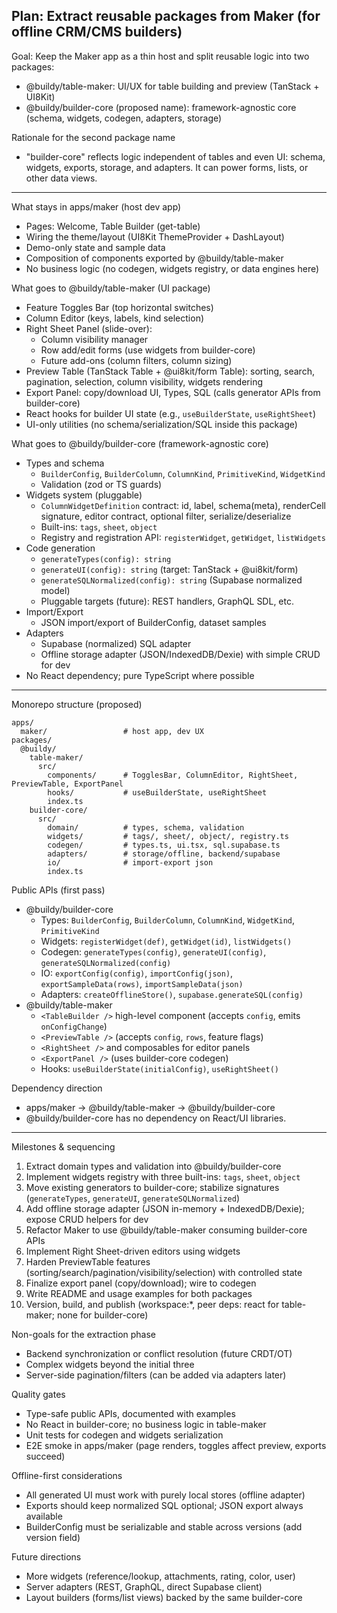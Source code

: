 ## Plan: Extract reusable packages from Maker (for offline CRM/CMS builders)

Goal: Keep the Maker app as a thin host and split reusable logic into two packages:
- @buildy/table-maker: UI/UX for table building and preview (TanStack + UI8Kit)
- @buildy/builder-core (proposed name): framework-agnostic core (schema, widgets, codegen, adapters, storage)

Rationale for the second package name
- "builder-core" reflects logic independent of tables and even UI: schema, widgets, exports, storage, and adapters. It can power forms, lists, or other data views.

---

What stays in apps/maker (host dev app)
- Pages: Welcome, Table Builder (get-table)
- Wiring the theme/layout (UI8Kit ThemeProvider + DashLayout)
- Demo-only state and sample data
- Composition of components exported by @buildy/table-maker
- No business logic (no codegen, widgets registry, or data engines here)

What goes to @buildy/table-maker (UI package)
- Feature Toggles Bar (top horizontal switches)
- Column Editor (keys, labels, kind selection)
- Right Sheet Panel (slide-over):
  - Column visibility manager
  - Row add/edit forms (use widgets from builder-core)
  - Future add-ons (column filters, column sizing)
- Preview Table (TanStack Table + @ui8kit/form Table): sorting, search, pagination, selection, column visibility, widgets rendering
- Export Panel: copy/download UI, Types, SQL (calls generator APIs from builder-core)
- React hooks for builder UI state (e.g., `useBuilderState`, `useRightSheet`)
- UI-only utilities (no schema/serialization/SQL inside this package)

What goes to @buildy/builder-core (framework-agnostic core)
- Types and schema
  - `BuilderConfig`, `BuilderColumn`, `ColumnKind`, `PrimitiveKind`, `WidgetKind`
  - Validation (zod or TS guards)
- Widgets system (pluggable)
  - `ColumnWidgetDefinition` contract: id, label, schema(meta), renderCell signature, editor contract, optional filter, serialize/deserialize
  - Built-ins: `tags`, `sheet`, `object`
  - Registry and registration API: `registerWidget`, `getWidget`, `listWidgets`
- Code generation
  - `generateTypes(config): string`
  - `generateUI(config): string` (target: TanStack + @ui8kit/form)
  - `generateSQLNormalized(config): string` (Supabase normalized model)
  - Pluggable targets (future): REST handlers, GraphQL SDL, etc.
- Import/Export
  - JSON import/export of BuilderConfig, dataset samples
- Adapters
  - Supabase (normalized) SQL adapter
  - Offline storage adapter (JSON/IndexedDB/Dexie) with simple CRUD for dev
- No React dependency; pure TypeScript where possible

---

Monorepo structure (proposed)

```
apps/
  maker/                 # host app, dev UX
packages/
  @buildy/
    table-maker/
      src/
        components/      # TogglesBar, ColumnEditor, RightSheet, PreviewTable, ExportPanel
        hooks/           # useBuilderState, useRightSheet
        index.ts
    builder-core/
      src/
        domain/          # types, schema, validation
        widgets/         # tags/, sheet/, object/, registry.ts
        codegen/         # types.ts, ui.tsx, sql.supabase.ts
        adapters/        # storage/offline, backend/supabase
        io/              # import-export json
        index.ts
```

Public APIs (first pass)
- @buildy/builder-core
  - Types: `BuilderConfig`, `BuilderColumn`, `ColumnKind`, `WidgetKind`, `PrimitiveKind`
  - Widgets: `registerWidget(def)`, `getWidget(id)`, `listWidgets()`
  - Codegen: `generateTypes(config)`, `generateUI(config)`, `generateSQLNormalized(config)`
  - IO: `exportConfig(config)`, `importConfig(json)`, `exportSampleData(rows)`, `importSampleData(json)`
  - Adapters: `createOfflineStore()`, `supabase.generateSQL(config)`
- @buildy/table-maker
  - `<TableBuilder />` high-level component (accepts `config`, emits `onConfigChange`)
  - `<PreviewTable />` (accepts `config`, `rows`, feature flags)
  - `<RightSheet />` and composables for editor panels
  - `<ExportPanel />` (uses builder-core codegen)
  - Hooks: `useBuilderState(initialConfig)`, `useRightSheet()`

Dependency direction
- apps/maker → @buildy/table-maker → @buildy/builder-core
- @buildy/builder-core has no dependency on React/UI libraries.

---

Milestones & sequencing
1) Extract domain types and validation into @buildy/builder-core
2) Implement widgets registry with three built-ins: `tags`, `sheet`, `object`
3) Move existing generators to builder-core; stabilize signatures (`generateTypes`, `generateUI`, `generateSQLNormalized`)
4) Add offline storage adapter (JSON in-memory + IndexedDB/Dexie); expose CRUD helpers for dev
5) Refactor Maker to use @buildy/table-maker consuming builder-core APIs
6) Implement Right Sheet-driven editors using widgets
7) Harden PreviewTable features (sorting/search/pagination/visibility/selection) with controlled state
8) Finalize export panel (copy/download); wire to codegen
9) Write README and usage examples for both packages
10) Version, build, and publish (workspace:*, peer deps: react for table-maker; none for builder-core)

Non-goals for the extraction phase
- Backend synchronization or conflict resolution (future CRDT/OT)
- Complex widgets beyond the initial three
- Server-side pagination/filters (can be added via adapters later)

Quality gates
- Type-safe public APIs, documented with examples
- No React in builder-core; no business logic in table-maker
- Unit tests for codegen and widgets serialization
- E2E smoke in apps/maker (page renders, toggles affect preview, exports succeed)

Offline-first considerations
- All generated UI must work with purely local stores (offline adapter)
- Exports should keep normalized SQL optional; JSON export always available
- BuilderConfig must be serializable and stable across versions (add version field)

Future directions
- More widgets (reference/lookup, attachments, rating, color, user)
- Server adapters (REST, GraphQL, direct Supabase client)
- Layout builders (forms/list views) backed by the same builder-core


